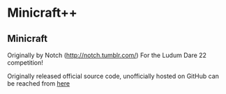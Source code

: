# Minicraft++

## Minicraft

Originally by Notch (http://notch.tumblr.com/)
For the Ludum Dare 22 competition!

Originally released official source code, unofficially hosted on GitHub can be reached from [here](https://github.com/Miserlou/Minicraft)

